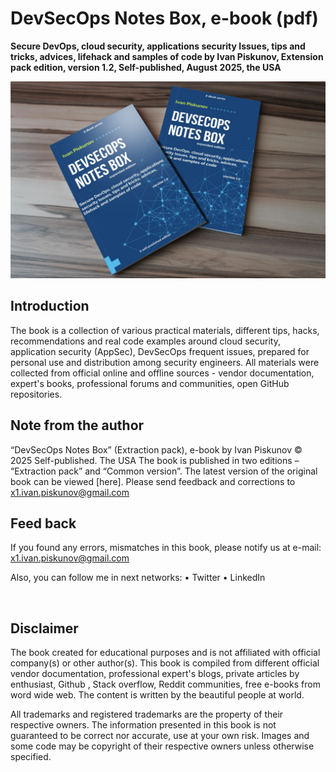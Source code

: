 # DevSecOps Notes Box, e-book (pdf)

**Secure DevOps, cloud security, applications security Issues, tips and tricks, advices, lifehack and samples of code
by Ivan Piskunov, Extension pack edition, version 1.2, Self-published, August 2025, the USA** 

<p align="center">
    <img src="https://github.com/D3One/DevSecOps-Notes-Box/blob/main/DSNB_Logo_ver1.png">

## Introduction
The book is a collection of various practical materials, different tips, hacks, recommendations and real code examples around cloud security, application security (AppSec), DevSecOps frequent issues, prepared for personal use and distribution among security engineers.
All materials were collected from official online and offline sources - vendor documentation, expert's books, professional forums and communities, open GitHub repositories.

## Note from the author
“DevSecOps Notes Box” (Extraction pack), e-book by Ivan Piskunov © 2025 Self-published. The USA
The book is published in two editions – “Extraction pack” and “Common version”. 
The latest version of the original book can be viewed [here].
Please send feedback and corrections to x1.ivan.piskunov@gmail.com

## Feed back
If you found any errors, mismatches in this book, please notify us at e-mail: x1.ivan.piskunov@gmail.com

Also, you can follow me in next networks:
•	Twitter
•	LinkedIn

<p align="center">
    <img src=" ">

## Disclaimer
The book created for educational purposes and is not affiliated with official company(s) or other author(s).
This book is compiled from different official vendor documentation, professional expert's blogs, private articles by enthusiast, Github , Stack overflow, Reddit communities, free e-books from word wide web. The content is written by the beautiful people at world.

All trademarks and registered trademarks are the property of their respective owners.
The information presented in this book is not guaranteed to be correct nor accurate, use at your own risk.
Images and some code may be copyright of their respective owners unless otherwise specified.




